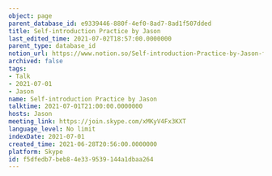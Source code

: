 ```yaml
---
object: page
parent_database_id: e9339446-880f-4ef0-8ad7-8ad1f507dded
title: Self-introduction Practice by Jason
last_edited_time: 2021-07-02T18:57:00.0000000
parent_type: database_id
notion_url: https://www.notion.so/Self-introduction-Practice-by-Jason-f5dfedb7beb84e339539144a1dbaa264
archived: false
tags:
- Talk
- 2021-07-01
- Jason
name: Self-introduction Practice by Jason
talktime: 2021-07-01T21:00:00.0000000
hosts: Jason
meeting_link: https://join.skype.com/xMKyV4Fx3KXT
language_level: No limit
indexDate: 2021-07-01
created_time: 2021-06-28T20:56:00.0000000
platform: Skype
id: f5dfedb7-beb8-4e33-9539-144a1dbaa264
---
```







